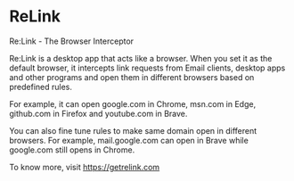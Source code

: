 # ReLink
Re:Link - The Browser Interceptor

Re:Link is a desktop app that acts like a browser. When you set it as the default browser, it intercepts link requests from Email clients, desktop apps and other programs and open them in different browsers based on predefined rules.

For example, it can open google.com in Chrome, msn.com in Edge, github.com in Firefox and youtube.com in Brave.

You can also fine tune rules to make same domain open in different browsers. For example, mail.google.com can open in Brave while google.com still opens in Chrome.

To know more, visit https://getrelink.com
